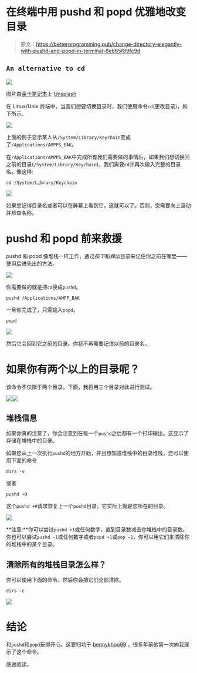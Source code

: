 # 在终端中用 pushd 和 popd 优雅地改变目录

> 原文：<https://betterprogramming.pub/change-directory-elegantly-with-pushd-and-popd-in-terminal-8e865f89fc9d>

## `An alternative to cd`

![](img/57a1f352928ac2959cc504ac9b860f82.png)

图片由[莱卡笔记本](https://unsplash.com/@laikanotebooks)上 [Unsplash](https://unsplash.com/photos/l24Db2ApdFM)

在 Linux/Unix 终端中，当我们想要切换目录时，我们使用命令`cd`(更改目录)，如下所示。

![](img/d93ff2876b91007e734cc2b893aa51d3.png)

上面的例子显示某人从`/System/Library/Keychain`变成了`/Applications/AMPPS_BAK`。

在`/Applications/AMPPS_BAK`中完成所有我们需要做的事情后，如果我们想切换回之前的目录(`/System/Library/Keychain`)，我们需要`cd`并再次输入完整的目录名。像这样:

```
cd /System/Library/Keychain
```

![](img/94fa8b17789c7817f6651a40e77c0037.png)

如果您记得目录名或者可以在屏幕上看到它，这就可以了。否则，您需要向上滚动并检查名称。

# pushd 和 popd 前来救援

pushd 和 popd 像堆栈一样工作，通过*按下*和*弹出*目录来记住你之前在哪里——使用后进先出的方法。

![](img/813461d333ab3bc012d64f15a6e3a50f.png)

你需要做的就是把`cd`换成`pushd`。

```
pushd /Applications/AMPP_BAK
```

一旦你完成了，只需输入`popd`。

```
popd
```

![](img/04d5100fa4b56d96a3c0169af3c8d27e.png)

然后它会回到它之前的目录。你将不再需要记住以前的目录名。

# 如果你有两个以上的目录呢？

该命令不仅限于两个目录。下面，我将用三个目录对此进行测试。

![](img/4ee95fe4a2515beb33b2f3cb6ab8667f.png)![](img/501792b07b5c936ef17dfd18652aacab.png)

## 堆栈信息

如果你真的注意了，你会注意到在每一个`pushd`之后都有一个打印输出。这显示了存储在堆栈中的目录。

如果您从上一次执行`pushd`的地方开始，并且想知道堆栈中的目录堆栈，您可以使用下面的命令

```
dirs -v
```

或者

```
pushd +0
```

这个`pushd +#`请求恢复上一个`pushd`目录，它实际上就是您所在的目录。

![](img/c127c498ed92e639d50cd93c7bd989e8.png)

**注意:**你可以尝试`pushd +1`或任何数字，直到目录数减去你堆栈中的目录数。你也可以尝试`pushd -1`或任何数字或者`popd +1`或`pop -1`，你可以用它们来清除你的堆栈中的某个目录。

## 清除所有的堆栈目录怎么样？

你可以使用下面的命令。然后你会把它们全部清除。

```
dirs -c
```

![](img/78141ddcd4f2add4206858ff744c1339.png)

# 结论

和`pushd`和`popd`玩得开心。这要归功于 [bennykhoo99](https://medium.com/u/33ae5ea6b074?source=post_page-----8e865f89fc9d--------------------------------) ，很多年前他第一次向我展示了这个命令。

感谢阅读。